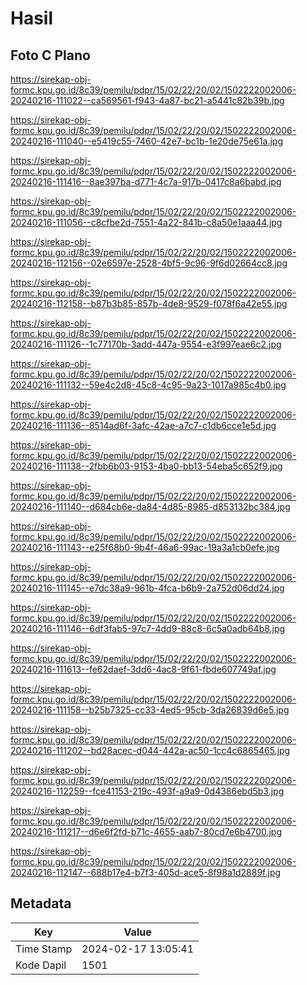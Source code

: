 # Hasil

## Foto C Plano

https://sirekap-obj-formc.kpu.go.id/8c39/pemilu/pdpr/15/02/22/20/02/1502222002006-20240216-111022--ca569561-f943-4a87-bc21-a5441c82b39b.jpg

https://sirekap-obj-formc.kpu.go.id/8c39/pemilu/pdpr/15/02/22/20/02/1502222002006-20240216-111040--e5419c55-7460-42e7-bc1b-1e20de75e61a.jpg

https://sirekap-obj-formc.kpu.go.id/8c39/pemilu/pdpr/15/02/22/20/02/1502222002006-20240216-111416--8ae397ba-d771-4c7a-917b-0417c8a6babd.jpg

https://sirekap-obj-formc.kpu.go.id/8c39/pemilu/pdpr/15/02/22/20/02/1502222002006-20240216-111056--c8cfbe2d-7551-4a22-841b-c8a50e1aaa44.jpg

https://sirekap-obj-formc.kpu.go.id/8c39/pemilu/pdpr/15/02/22/20/02/1502222002006-20240216-112156--02e6597e-2528-4bf5-9c96-9f6d02664cc8.jpg

https://sirekap-obj-formc.kpu.go.id/8c39/pemilu/pdpr/15/02/22/20/02/1502222002006-20240216-112158--b87b3b85-857b-4de8-9529-f078f6a42e55.jpg

https://sirekap-obj-formc.kpu.go.id/8c39/pemilu/pdpr/15/02/22/20/02/1502222002006-20240216-111126--1c77170b-3add-447a-9554-e3f997eae6c2.jpg

https://sirekap-obj-formc.kpu.go.id/8c39/pemilu/pdpr/15/02/22/20/02/1502222002006-20240216-111132--59e4c2d8-45c8-4c95-9a23-1017a985c4b0.jpg

https://sirekap-obj-formc.kpu.go.id/8c39/pemilu/pdpr/15/02/22/20/02/1502222002006-20240216-111136--8514ad6f-3afc-42ae-a7c7-c1db6cce1e5d.jpg

https://sirekap-obj-formc.kpu.go.id/8c39/pemilu/pdpr/15/02/22/20/02/1502222002006-20240216-111138--2fbb6b03-9153-4ba0-bb13-54eba5c652f9.jpg

https://sirekap-obj-formc.kpu.go.id/8c39/pemilu/pdpr/15/02/22/20/02/1502222002006-20240216-111140--d684cb6e-da84-4d85-8985-d853132bc384.jpg

https://sirekap-obj-formc.kpu.go.id/8c39/pemilu/pdpr/15/02/22/20/02/1502222002006-20240216-111143--e25f68b0-9b4f-46a6-99ac-19a3a1cb0efe.jpg

https://sirekap-obj-formc.kpu.go.id/8c39/pemilu/pdpr/15/02/22/20/02/1502222002006-20240216-111145--e7dc38a9-961b-4fca-b6b9-2a752d06dd24.jpg

https://sirekap-obj-formc.kpu.go.id/8c39/pemilu/pdpr/15/02/22/20/02/1502222002006-20240216-111146--6df3fab5-97c7-4dd9-88c8-6c5a0adb64b8.jpg

https://sirekap-obj-formc.kpu.go.id/8c39/pemilu/pdpr/15/02/22/20/02/1502222002006-20240216-111613--fe62daef-3dd6-4ac8-9f61-fbde607749af.jpg

https://sirekap-obj-formc.kpu.go.id/8c39/pemilu/pdpr/15/02/22/20/02/1502222002006-20240216-111158--b25b7325-cc33-4ed5-95cb-3da26839d6e5.jpg

https://sirekap-obj-formc.kpu.go.id/8c39/pemilu/pdpr/15/02/22/20/02/1502222002006-20240216-111202--bd28acec-d044-442a-ac50-1cc4c6865465.jpg

https://sirekap-obj-formc.kpu.go.id/8c39/pemilu/pdpr/15/02/22/20/02/1502222002006-20240216-112259--fce41153-219c-493f-a9a9-0d4386ebd5b3.jpg

https://sirekap-obj-formc.kpu.go.id/8c39/pemilu/pdpr/15/02/22/20/02/1502222002006-20240216-111217--d6e6f2fd-b71c-4655-aab7-80cd7e6b4700.jpg

https://sirekap-obj-formc.kpu.go.id/8c39/pemilu/pdpr/15/02/22/20/02/1502222002006-20240216-112147--688b17e4-b7f3-405d-ace5-8f98a1d2889f.jpg


## Metadata

| Key        | Value               |
| ---------- | ------------------- |
| Time Stamp | 2024-02-17 13:05:41 |
| Kode Dapil | 1501                |



